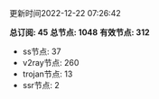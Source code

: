 更新时间2022-12-22 07:26:42

**总订阅: 45**
**总节点: 1048**
**有效节点: 312**
- ss节点: 37
- v2ray节点: 260
- trojan节点: 13
- ssr节点: 2
